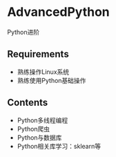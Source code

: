 # AdvancedPython
Python进阶


## Requirements
- 熟练操作Linux系统
- 熟练使用Python基础操作

## Contents
* Python多线程编程
* Python爬虫
* Python与数据库
* Python相关库学习：sklearn等
